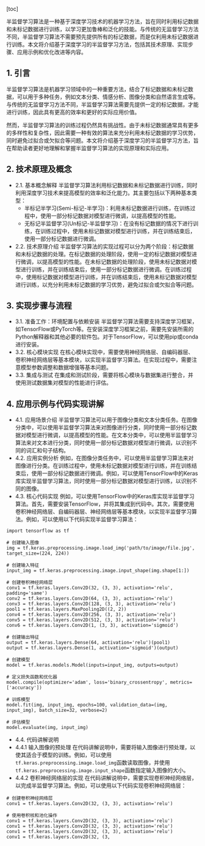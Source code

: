 
[toc]                    
                
                
半监督学习算法是一种基于深度学习技术的机器学习方法，旨在同时利用标记数据和未标记数据进行训练，以学习更加鲁棒和泛化的技能。与传统的无监督学习方法不同，半监督学习算法不需要预先提供所有的标记数据，而是仅利用未标记数据进行训练。本文将介绍基于深度学习的半监督学习方法，包括其技术原理、实现步骤、应用示例和优化改进等内容。

## 1. 引言

半监督学习算法是机器学习领域中的一种重要方法，结合了标记数据和未标记数据，可以用于多种任务，例如文本分类、情感分析、图像分类和自然语言生成等。与传统的无监督学习方法不同，半监督学习算法需要先提供一定的标记数据，才能进行训练，因此具有更高的效率和更好的实际应用价值。

然而，半监督学习算法的训练过程仍然具有挑战性。由于未标记数据通常具有更多的多样性和复杂性，因此需要一种有效的算法来充分利用未标记数据的学习优势，同时避免过拟合或欠拟合等问题。本文将介绍基于深度学习的半监督学习方法，旨在帮助读者更好地理解和掌握半监督学习算法的实现原理和实际应用。

## 2. 技术原理及概念

- 2.1. 基本概念解释
半监督学习算法利用标记数据和未标记数据进行训练，同时利用深度学习技术来提高模型的效率和泛化能力。其主要包括以下两种基本类型：
    - 半标记半学习(Semi-标记-半学习)：利用未标记数据进行训练，在训练过程中，使用一部分标记数据对模型进行微调，以提高模型的性能。
    - 无标记半监督学习(Un标记-半监督学习)：在没有标记数据的情况下进行训练，在训练过程中，使用未标记数据对模型进行训练，并在训练结束后，使用一部分标记数据进行微调。
- 2.2. 技术原理介绍
半监督学习算法的实现过程可以分为两个阶段：标记数据和未标记数据的处理。在标记数据的处理阶段，使用一定的标记数据对模型进行微调，以提高模型的性能。在未标记数据的处理阶段，使用未标记数据对模型进行训练，并在训练结束后，使用一部分标记数据进行微调。在训练过程中，使用标记数据对模型进行训练，并在训练结束后，使用未标记数据对模型进行训练，以充分利用未标记数据的学习优势，避免过拟合或欠拟合等问题。

## 3. 实现步骤与流程

- 3.1. 准备工作：环境配置与依赖安装
半监督学习算法需要支持深度学习框架，如TensorFlow或PyTorch等。在安装深度学习框架之前，需要先安装所需的Python解释器和其他必要的软件包。对于TensorFlow，可以使用pip或conda进行安装。
- 3.2. 核心模块实现
在核心模块实现中，需要使用神经网络层、自编码器层、卷积神经网络层等基本模块，以实现半监督学习算法。在实现过程中，需要注意模型参数调整和数据增强等基本问题。
- 3.3. 集成与测试
在集成和测试阶段，需要将核心模块与数据集进行整合，并使用测试数据集对模型的性能进行评估。

## 4. 应用示例与代码实现讲解

- 4.1. 应用场景介绍
半监督学习算法可以用于图像分类和文本分类任务。在图像分类中，可以使用半监督学习算法来对图像进行分类，同时使用一部分标记数据对模型进行微调，以提高模型的性能。在文本分类中，可以使用半监督学习算法来对文本进行分类，同时使用一部分标记数据对模型进行微调，以识别不同的词汇和句子结构。
- 4.2. 应用实例分析
例如，在图像分类任务中，可以使用半监督学习算法来对图像进行分类。在训练过程中，使用未标记数据对模型进行训练，并在训练结束后，使用一部分标记数据进行微调。例如，可以使用TensorFlow中的Keras库实现半监督学习算法，同时使用一部分标记数据对模型进行训练，以识别不同的图像。
- 4.3. 核心代码实现
例如，可以使用TensorFlow中的Keras库实现半监督学习算法。首先，需要安装TensorFlow，并将其集成到代码中。其次，需要使用卷积神经网络层、自编码器层、神经网络层等基本模块，以实现半监督学习算法。例如，可以使用以下代码实现半监督学习算法：

```
import tensorflow as tf

# 创建输入图像
img = tf.keras.preprocessing.image.load_img('path/to/image/file.jpg', target_size=(224, 224))

# 创建输入特征
input_img = tf.keras.preprocessing.image.input_shape(img.shape[1:])

# 创建卷积神经网络层
conv1 = tf.keras.layers.Conv2D(32, (3, 3), activation='relu', padding='same')
conv2 = tf.keras.layers.Conv2D(64, (3, 3), activation='relu')
conv3 = tf.keras.layers.Conv2D(128, (3, 3), activation='relu')
pool1 = tf.keras.layers.MaxPooling2D((2, 2))
conv4 = tf.keras.layers.Conv2D(256, (3, 3), activation='relu')
conv5 = tf.keras.layers.Conv2D(512, (3, 3), activation='relu')
conv6 = tf.keras.layers.Conv2D(1, (3, 3), activation='sigmoid')

# 创建输出特征
output = tf.keras.layers.Dense(64, activation='relu')(pool1)
output = tf.keras.layers.Dense(1, activation='sigmoid')(output)

# 创建模型
model = tf.keras.models.Model(inputs=input_img, outputs=output)

# 定义损失函数和优化器
model.compile(optimizer='adam', loss='binary_crossentropy', metrics=['accuracy'])

# 训练模型
model.fit(img, input_img, epochs=100, validation_data=(img, input_img), batch_size=32, verbose=2)

# 评估模型
model.evaluate(img, input_img)
```

- 4.4. 代码讲解说明
- 4.4.1 输入图像的预处理
在代码讲解说明中，需要将输入图像进行预处理，以使其适合于模型的训练。例如，可以使用`tf.keras.preprocessing.image.load_img`函数读取图像，并使用`tf.keras.preprocessing.image.input_shape`函数指定输入图像的大小。
- 4.4.2 卷积神经网络层的实现
在代码讲解说明中，需要实现卷积神经网络层，以完成半监督学习算法。例如，可以使用以下代码实现卷积神经网络层：

```
# 创建卷积神经网络层
conv1 = tf.keras.layers.Conv2D(32, (3, 3), activation='relu')

# 使用卷积核和池化操作
conv1 = tf.keras.layers.Conv2D(32, (3, 3), activation='relu')
conv1 = tf.keras.layers.Conv2D(32, (3, 3), activation='relu')
conv1 = tf.keras.layers.Conv2D(32, (3, 3), activation='relu')
conv1 = tf.keras.layers.Conv2D(32, (3,

